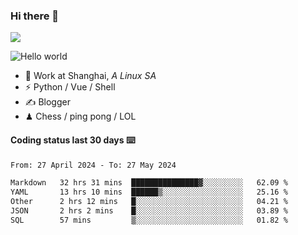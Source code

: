 ### Hi there 👋
![](https://komarev.com/ghpvc/?username=Xuhandsome)


<img src="https://github-readme-stats.vercel.app/api?username=XuHandsome&show_icons=true&theme=merko" alt="Hello world">

<br/>

- 🍻  Work at Shanghai, _A Linux SA_
- ⚡  Python / Vue / Shell
- ✍️  Blogger
- ♟  Chess / ping pong / LOL

#### Coding status last 30 days ⌨️

<!--START_SECTION:waka-->

```txt
From: 27 April 2024 - To: 27 May 2024

Markdown   32 hrs 31 mins  ███████████████▓░░░░░░░░░   62.09 %
YAML       13 hrs 10 mins  ██████▒░░░░░░░░░░░░░░░░░░   25.16 %
Other      2 hrs 12 mins   █░░░░░░░░░░░░░░░░░░░░░░░░   04.21 %
JSON       2 hrs 2 mins    █░░░░░░░░░░░░░░░░░░░░░░░░   03.89 %
SQL        57 mins         ▒░░░░░░░░░░░░░░░░░░░░░░░░   01.82 %
```

<!--END_SECTION:waka-->
